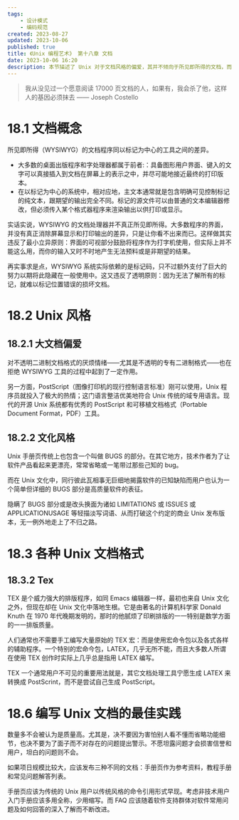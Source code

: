 ```yaml
---
tags:
    - 设计模式
    - 编码规范
created: 2023-08-27
updated: 2023-10-06
published: true
title: 《Unix 编程艺术》 第十八章 文档
date: 2023-10-06 16:20 
description: 本节描述了 Unix 对于文档风格的偏爱，其并不倾向于所见即所得的文档，而更喜欢以标记为中心的工具。
---
```


> 我从没见过一个愿意阅读 17000 页文档的人，如果有，我会杀了他，这样人的基因必须抹去
> —— Joseph Costello

# 18.1 文档概念

所见即所得（WYSIWYG）的文档程序同以标记为中心的工具之间的差异。

- 大多数的桌面出版程序和字处理器都属于前者:：具备图形用户界面、键入的文字可以真接插入到文档在屏幕上的表示之中，并尽可能地接近最终的打印版本。
- 在以标记为中心的系统中，相对应地，主文本通常就是包含明确可见控制标记的纯文本，跟期望的输出完全不同。标记的源文件可以由普通的文本编辑器修改，但必须传入某个格式器程序来渲染输出以供打印或显示。

实话实说，WYSIWYG 的文档处理器并不真正所见即所得。大多数程序的界面，并没有真正消除屏幕显示和打印输出的差异，只是让你看不出来而已。这样做其实违反了最小立异原则：界面的可视部分鼓励将程序作为打字机使用，但实际上并不能这么用，而你的输入又时不时地产生无法预料或是非期望的结果。

再实事求是点，WYSIWYG 系统实际依赖的是标记码，只不过额外支付了巨大的努力以期将此隐藏在一般使用中。这又违反了透明原则：因为无法了解所有的标记，就难以标记位置错误的损坏文档。

# 18.2 Unix 风格

## 18.2.1 大文档偏爱

对不透明二进制文档格式的厌烦情绪——尤其是不透明的专有二进制格式——也在拒绝 WYSIWYG 工具的过程中起到了一定作用。

另一方面，PostScript（图像打印机的现行控制语言标准）刚可以使用，Unix 程序员就投入了极大的热情；这门语言整洁优美地符合 Unix 传统的域专用语言。现代的开源 Unix 系统都有优秀的 PostScript 和可移植文档格式（Portable Document Format，PDF）工具。

## 18.2.2 文化风格

Unix 手册页传统上也包含一个叫做 BUGS 的部分。在其它地方，技术作者为了让软件产品看起来更漂亮，常常省略或一笔带过那些己知的 bug。

而在 Unix 文化中，同行彼此瓦相事无巨细地揭露软件的已知缺陷而用户也认为一个简单但详细的 BUGS 部分是高质量软件的表征。

隐瞒了 BUGS 部分或是改头换面为诸如 LIMITATIONS 或 ISSUES 或 APPLICATIONUSAGE 等轻描淡写词语、从而打破这个约定的商业 Unix 发布版本，无一例外地走上了不归之路。

# 18.3 各种 Unix 文档格式

## 18.3.2 Tex

TEX 是个威力强大的排版程序，如同 Emacs 编辑器一样，最初也来自 Unix 文化之外，但现在却在 Unix 文化中落地生根。它是由著名的计算机科学家 Donald Knuth 在 1970 年代晚期发明的，那时的他腻烦了印刷排版的一一特别是数学方面的一一排版质量。

人们通常也不需要手工编写大量原始的 TEX 宏：而是使用宏命令包以及各式各样的辅助程序。一个特别的宏命今包，LATEX，几乎无所不能，而且大多数人所谓在使用 TEX 创作时实际上几乎总是指用 LATEX 编写。

TEX 一个通常用户不可见的重要用法就是，其它文档处理工具宁愿生成 LATEX 来转换成 PostScrint，而不是尝试自己生成 PostScript。

# 18.6 编写 Unix 文档的最佳实践

数量多不会被认为是质量高。尤其是，决不要因为害怕别人看不懂而省略功能细节，也决不要为了面子而不对存在的问题提出警示。不愿坦露问题才会损害信誉和用户，坦白的问题则不会。

如果项日规模比较大，应该发布三种不同的文档：手册页作为参考资料，教程手册和常见问题解答列表。

手册页应该为传统的 Unix 用户以传统风格的命令引用形式早现。考虑非技术用户入门手册应该多用全称，少用缩写。而 FAQ 应该随着软件支持群体对软件常用问题及如何回答的深入了解而不断改进。
